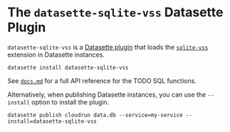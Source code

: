 # The `datasette-sqlite-vss` Datasette Plugin

`datasette-sqlite-vss` is a [Datasette plugin](https://docs.datasette.io/en/stable/plugins.html) that loads the [`sqlite-vss`](https://github.com/asg017/sqlite-vss) extension in Datasette instances.
```
datasette install datasette-sqlite-vss
```

See [`docs.md`](../../docs.md) for a full API reference for the TODO SQL functions.

Alternatively, when publishing Datasette instances, you can use the `--install` option to install the plugin.

```
datasette publish cloudrun data.db --service=my-service --install=datasette-sqlite-vss

```
